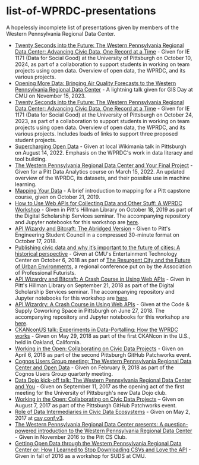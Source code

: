 # list-of-WPRDC-presentations
A hopelessly incomplete list of presentations given by members of the Western Pennsylvania Regional Data Center.

* [Twenty Seconds into the Future: The Western Pennsylvania Regional Data Center: Advancing Civic Data, One Record at a Time](https://docs.google.com/presentation/d/11y6YUW0NIPioN56_XyNcw4sC2GiMcRm4pxy2OkHctIs/edit?usp=sharing) - Given for IE 1171 (Data for Social Good) at the University of Pittsburgh on October 10, 2024, as part of a collaboration to support students in working on team projects using open data. Overview of open data, the WPRDC, and its various projects.
* [Opening More Data: Bringing Air Quality Forecasts to the Western Pennsylvania Regional Data Center](https://docs.google.com/presentation/d/1R51WMQbdoHeuDwWoWnnQXzblEJwvVagwqs5PC9ovgxo/) - A lightning talk given for GIS Day at CMU on November 15, 2023.
* [Twenty Seconds into the Future: The Western Pennsylvania Regional Data Center: Advancing Civic Data, One Record at a Time](https://docs.google.com/presentation/d/1na-miSc6WHt6rFaalPAusl0wJfVeJ0nyg1UoWbsBQu0/edit#slide=id.p) - Given for IE 1171 (Data for Social Good) at the University of Pittsburgh on October 24, 2023, as part of a collaboration to support students in working on team projects using open data. Overview of open data, the WPRDC, and its various projects. Includes loads of links to support three proposed student projects.
* [Supercharging Open Data](https://docs.google.com/presentation/d/1MDlcLFAsez1JtoftZQ4tjHnulHwgk72x-EkRM3qgL6c/edit?usp=sharing) - Given at local Wikimania talk in Pittsburgh on August 14, 2022. Emphasis on the WPRDC's work in data literacy and tool building.
* [The Western Pennsylvania Regional Data Center and Your Final Project](https://docs.google.com/presentation/d/1uF4ZEQrRkgIOjCwFKCOea0TyDVXqRmhb7SGO3ln5v5c/edit?usp=sharing) - Given for a Pitt Data Analytics course on March 15, 2022. An updated overview of the WPRDC, its datasets, and their possible use in machine learning.
* [Mapping Your Data](https://docs.google.com/presentation/d/1c7ybp6GAXP80KioS0N3s5Rvkv1eGMysHT4hA7V1SmD8/edit#slide=id.g3f6b13f58c_0_26) - A brief introduction to mapping for a Pitt capstone course, given on October 21, 2019.
* [How to Use Web APIs for Collecting Data and Other Stuff: A WPRDC Workshop](https://docs.google.com/presentation/d/1jVu3kkHBwe46VpjeF8aTBTv6KGIplTKMHwn_PcLoydc/edit?usp=sharing) - Given in Pitt's Hillman Library on October 18, 2019 as part of the Digital Scholarship Services seminar. The accompanying repository and Jupyter notebooks for this workshop are [here](https://github.com/WPRDC/api-training).
* [API Wizardy and Bitcraft: The Abridged Version](https://docs.google.com/presentation/d/1oaYRmj878sT_hOO62GCdkjFzIg4IqrehPgotOTXe5Jg) - Given to Pitt's Engineering Student Council in a compressed 30-minute format on October 17, 2018.
* [Publishing civic data and why it’s important to the future of cities: A historical perspective](https://docs.google.com/presentation/d/1n10cZkulmzCPkb9WAVJB-FvNGB3k5BP5BABY2Q9mqYg) - Given at CMU's Entertainment Technology Center on October 6, 2018 as part of [The Resurgent City and the Future of Urban Environments](https://profuturists.wildapricot.org/event-2895835), a regional conference put on by the Association of Professional Futurists.
* [API Wizardry and Bitcraft: A Crash Course in Using Web APIs](https://docs.google.com/presentation/d/16c6B33NYBCB2Ri4R5-mcI4wQi7Pf4JP1lHNCNJnAB_I) - Given in Pitt's Hillman Library on September 21, 2018 as part of the Digital Scholarship Services seminar. The accompanying repository and Jupyter notebooks for this workshop are [here](https://github.com/WPRDC/api-training).
* [API Wizardry: A Crash Course in Using Web APIs](https://docs.google.com/presentation/d/19bP_khVtanOgCmoEg8qKoLjhh01rz1TFuss12MFz96E) - Given at the Code & Supply Coworking Space in Pittsburgh on June 27, 2018. The accompanying repository and Jupyter notebooks for this workshop are [here](https://github.com/WPRDC/api-training).
* [CKANconUS talk: Experiments in Data-Portalling: How the WPRDC works](https://docs.google.com/presentation/d/17jHaROZsN_X5mmxY3YwFKR04MuFboAsW7NvmmyL979U/edit?usp=sharing) - Given on May 29, 2018 as part of the first CKANcon in the U.S., held in Oakland, California.
* [Working in the Open: Collaborating on Civic Data Projects](https://docs.google.com/presentation/d/1UIJMTAaXmLTP6smH-A2BqNpYra0vT-P7_4sB1raCdtI/edit?usp=sharing) - Given on April 6, 2018 as part of the second Pittsburgh GitHub Patchworks event.
* [Cognos Users Group meeting: The Western Pennsylvania Regional Data Center and Open Data](https://docs.google.com/presentation/d/1oVTTK_upme8_DLwhhCOaMOFo7k8WinApjXqC--RoWjc/edit?usp=sharing) - Given on February 9, 2018 as part of the Cognos Users Group quarterly meeting.
* [Data Dojo kick-off talk: The Western Pennsylvania Regional Data Center and You](https://docs.google.com/presentation/d/1eTSFZj0Z9UctP2UfUSSKEiBBH-IYAnc5JB6gMQ5wnjk) - Given on September 11, 2017 as the opening act of the first meeting for the University of Pittsburgh's new Data Dojo club.
* [Working in the Open: Collaborating on Civic Data Projects](https://docs.google.com/presentation/d/1k0Kq7BEUD1Kw96YhoF4mBKk66CWl4x4o7UFPKGVrILw) – Given on August 7, 2017 as part of the Pittsburgh GitHub Patchworks event. <!--The one about the PantherView project.-->
* [Role of Data Intermediaries in Civic Data Ecosystems](https://docs.google.com/presentation/d/1GqaDEVjhBkwSfFWfoPttB_mhs1AP_NaKd0k2Mh_NOHk/) - Given on May 2, 2017 at [csv,conf,v3](https://csvconf.com/).
* [The Western Pennsylvania Regional Data Center presents: A question-powered introduction to the Western Pennsylvania Regional Data Center](https://docs.google.com/presentation/d/1Me2JOt4AgZwigne0rgj6nHvt8Q7hj6ynyhLLtgi4LFg) - Given in November 2016 to the Pitt CS Club. <!-- The one that profiled different datasets and found things on porches. -->
* [Getting Open Data through the Western Pennsylvania Regional Data Center or: How I Learned to Stop Downloading CSVs and Love the API](https://docs.google.com/presentation/d/1zXTJ6VfbdCU14PobXvXeIC1XiyigvG3xWYvyeNnIhCE) - Given in fall of 2016 as a workshop for SUDS at CMU. <!-- The one with the TwitterBot demo and Jupyter notebooks. -->
